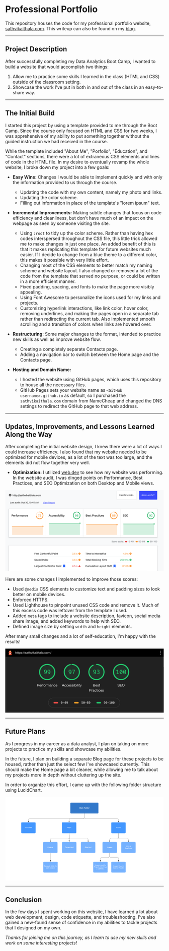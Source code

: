 # Professional Portfolio

This repository houses the code for my professional portfolio website, [sathvikaithala.com](https://sathvikaithala.com). This writeup can also be found on my [blog](https://sathvikaithala.com/pages/blog/website.html).

---

## Project Description

After successfully completing my Data Analytics Boot Camp, I wanted to build a website that would accomplish two things: 
  1) Allow me to practice some skills I learned in the class (HTML and CSS) outside of the classroom setting.
  2) Showcase the work I've put in both in and out of the class in an easy-to-share way.
  
---

## The Initial Build

I started this project by using a template provided to me through the Boot Camp. Since the course only focused on HTML and CSS for two weeks, I was apprehensive of my ability to put something together without the guided instruction we had received in the course.

While the template included "About Me", "Porfolio", "Education", and "Contact" sections, there were a lot of extraneous CSS elements and lines of code in the HTML file. In my desire to eventually revamp the whole website, I broke down my project into a few goals:

- <b>Easy Wins:</b> Changes I would be able to implement quickly and with only the information provided to us through the course.
  - Updating the code with my own content, namely my photo and links.
  - Updating the color scheme.
  - Filling out information in place of the template's "lorem ipsum" text.
  
- <b>Incremental Improvements:</b> Making subtle changes that focus on code efficiency and cleanliness, but don't have much of an impact on the webpage as seen by someone visiting the site.
  - Using `:root` to tidy up the color scheme. Rather than having hex codes interspersed throughout the CSS file, this little trick allowed me to make changes in just one place. An added benefit of this is that it makes replicating this template for future websites much easier. If I decide to change from a blue theme to a different color, this makes it possible with very little effort.
  - Changing most of the CSS elements to better match my naming scheme and website layout. I also changed or removed a lot of the code from the template that served no purpose, or could be written in a more efficient manner.
  - Fixed padding, spacing, and fonts to make the page more visibly appealing.
  - Using Font Awesome to personalize the icons used for my links and projects.
  - Customizing hyperlink interactions, like link color, hover color, removing underlines, and making the pages open in a separate tab rather than redirecting the current tab. Also implemented smooth scrolling and a transition of colors when links are hovered over.
  
- <b>Restructuring:</b> Some major changes to the format, intended to practice new skills as well as improve website flow.  
  - Creating a completely separate Contacts page.
  - Adding a navigation bar to switch between the Home page and the Contacts page.
  
- <b>Hosting and Domain Name:</b>
  - I hosted the website using GitHub pages, which uses this repository to house all the necessary files.
  - GitHub Pages sets your website name as `<GitHub username>.github.io` as default, so I purchased the `sathvikaithala.com` domain from NameCheap and changed the DNS settings to redirect the GitHub page to that web address.
  
---

## Updates, Improvements, and Lessons Learned Along the Way

After completing the initial website design, I knew there were a lot of ways I could increase efficiency. I also found that my website needed to be optimized for mobile devices, as a lot of the text was too large, and the elements did not flow together very well. 

- <b>Optimization:</b> I utilized [web.dev](web.dev) to see how my website was performing. In the website audit, I was dinged points on Performance, Best Practices, and SEO Optimization on both Desktop and Mobile views. 

![web.dev Results](assets/images/projects/website/webdevinitial.png)

Here are some changes I implemented to improve those scores:
  - Used `@media` CSS elements to customize text and padding sizes to look better on mobile devices. 
  - Enforced HTTPS.
  - Used Lighthouse to pinpoint unused CSS code and remove it. Much of this excess code was leftover from the template I used.
  - Added `meta` tags to include a website description, favicon, social media share image, and added keywords to help with SEO.
  - Defined image size by setting `width` and `height` elements.


After many small changes and a lot of self-education, I'm happy with the results!


![Website performance results from Lighthouse](assets/images/projects/website/lighthouse.png)

---

## Future Plans

As I progress in my career as a data analyst, I plan on taking on more projects to practice my skills and showcase my abilities. 

In the future, I plan on building a separate Blog page for these projects to be housed, rather than just the select few I've showcased currently. This should make the Home page a bit cleaner, while allowing me to talk about my projects more in depth without cluttering up the site.

In order to organize this effort, I came up with the following folder structure using LucidChart.

![Folder Structure](assets/images/projects/website/websitestructure.png)

---

## Conclusion

In the few days I spent working on this website, I have learned a lot about web development, design, code etiquette, and troubleshooting. I've also gained a new-found sense of confidence in my abilities to tackle projects that I designed on my own.

<i>Thanks for joining me on this journey, as I learn to use my new skills and work on some interesting projects!</i>
